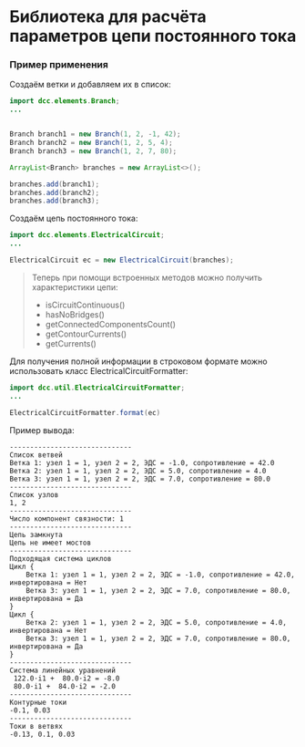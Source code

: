 # Библиотека для расчёта параметров цепи постоянного тока

### Пример применения

Создаём ветки и добавляем их в список:
```Java
import dcc.elements.Branch;
...


Branch branch1 = new Branch(1, 2, -1, 42);
Branch branch2 = new Branch(1, 2, 5, 4);
Branch branch3 = new Branch(1, 2, 7, 80);

ArrayList<Branch> branches = new ArrayList<>();

branches.add(branch1);
branches.add(branch2);
branches.add(branch3);
```

Создаём цепь постоянного тока:
```Java
import dcc.elements.ElectricalCircuit;
...

ElectricalCircuit ec = new ElectricalCircuit(branches);
```

>Теперь при помощи встроенных методов можно получить характеристики цепи:
>
> - isCircuitContinuous()
> - hasNoBridges()
> - getConnectedComponentsCount()
> - getContourCurrents()
> - getCurrents()

Для получения полной информации в строковом формате можно использовать класс ElectricalCircuitFormatter:

```Java
import dcc.util.ElectricalCircuitFormatter;
...

ElectricalCircuitFormatter.format(ec)
```

Пример вывода:

```
------------------------------
Список ветвей
Ветка 1: узел 1 = 1, узел 2 = 2, ЭДС = -1.0, сопротивление = 42.0
Ветка 2: узел 1 = 1, узел 2 = 2, ЭДС = 5.0, сопротивление = 4.0
Ветка 3: узел 1 = 1, узел 2 = 2, ЭДС = 7.0, сопротивление = 80.0
------------------------------
Список узлов
1, 2
------------------------------
Число компонент связности: 1
------------------------------
Цепь замкнута
Цепь не имеет мостов
------------------------------
Подходящая система циклов
Цикл {
	Ветка 1: узел 1 = 1, узел 2 = 2, ЭДС = -1.0, сопротивление = 42.0, инвертирована = Нет
	Ветка 3: узел 1 = 1, узел 2 = 2, ЭДС = 7.0, сопротивление = 80.0, инвертирована = Да
}
Цикл {
	Ветка 2: узел 1 = 1, узел 2 = 2, ЭДС = 5.0, сопротивление = 4.0, инвертирована = Нет
	Ветка 3: узел 1 = 1, узел 2 = 2, ЭДС = 7.0, сопротивление = 80.0, инвертирована = Да
}
------------------------------
Система линейных уравнений
 122.0⋅i1 +  80.0⋅i2 = -8.0
 80.0⋅i1 +  84.0⋅i2 = -2.0
------------------------------
Контурные токи
-0.1, 0.03
------------------------------
Токи в ветвях
-0.13, 0.1, 0.03
```
